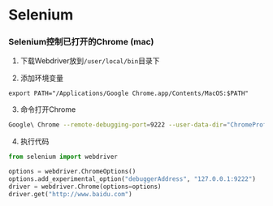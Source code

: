 # Selenium

### Selenium控制已打开的Chrome (mac)

1. 下载Webdriver放到`/user/local/bin`目录下

2. 添加环境变量

```shell
export PATH="/Applications/Google Chrome.app/Contents/MacOS:$PATH"
```

3. 命令打开Chrome

```sh
Google\ Chrome --remote-debugging-port=9222 --user-data-dir="ChromeProfile"
```

4. 执行代码

```python
from selenium import webdriver

options = webdriver.ChromeOptions()
options.add_experimental_option("debuggerAddress", "127.0.0.1:9222")
driver = webdriver.Chrome(options=options)
driver.get("http://www.baidu.com")
```